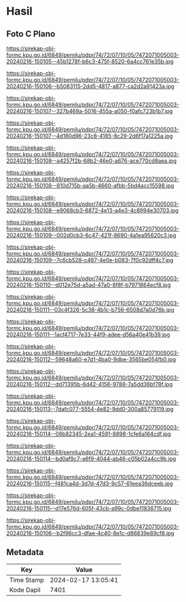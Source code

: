 # Hasil

## Foto C Plano

https://sirekap-obj-formc.kpu.go.id/6849/pemilu/pdpr/74/72/07/10/05/7472071005003-20240216-150105--45b1278f-b6c3-475f-8520-6a4cc761e35b.jpg

https://sirekap-obj-formc.kpu.go.id/6849/pemilu/pdpr/74/72/07/10/05/7472071005003-20240216-150106--b5083115-2dd5-4817-a877-ca2d2a91423a.jpg

https://sirekap-obj-formc.kpu.go.id/6849/pemilu/pdpr/74/72/07/10/05/7472071005003-20240216-150107--327b469a-5016-455a-a050-f0afc723b1b7.jpg

https://sirekap-obj-formc.kpu.go.id/6849/pemilu/pdpr/74/72/07/10/05/7472071005003-20240216-150107--4d180d96-23c8-4185-8c29-2d6f17a1225a.jpg

https://sirekap-obj-formc.kpu.go.id/6849/pemilu/pdpr/74/72/07/10/05/7472071005003-20240216-150108--a4257f2b-68b2-46e0-a676-ace770cd8aea.jpg

https://sirekap-obj-formc.kpu.go.id/6849/pemilu/pdpr/74/72/07/10/05/7472071005003-20240216-150108--810d715b-aa5b-4660-afbb-5bd4acc15598.jpg

https://sirekap-obj-formc.kpu.go.id/6849/pemilu/pdpr/74/72/07/10/05/7472071005003-20240216-150108--e9068cb3-6872-4e13-a4e3-4c8994e30703.jpg

https://sirekap-obj-formc.kpu.go.id/6849/pemilu/pdpr/74/72/07/10/05/7472071005003-20240216-150109--002d0cb3-6c47-421f-8690-4a1ea95620c3.jpg

https://sirekap-obj-formc.kpu.go.id/6849/pemilu/pdpr/74/72/07/10/05/7472071005003-20240216-150109--7c6cb528-c467-4e0e-b083-7f0c92dff4c7.jpg

https://sirekap-obj-formc.kpu.go.id/6849/pemilu/pdpr/74/72/07/10/05/7472071005003-20240216-150110--d012e75d-a5ad-47a0-8f8f-b7971864ecf8.jpg

https://sirekap-obj-formc.kpu.go.id/6849/pemilu/pdpr/74/72/07/10/05/7472071005003-20240216-150111--03c4f326-5c38-4b1c-b756-6508d7a0d76b.jpg

https://sirekap-obj-formc.kpu.go.id/6849/pemilu/pdpr/74/72/07/10/05/7472071005003-20240216-150111--1acf4717-7e33-44f9-adee-d56a40e41b39.jpg

https://sirekap-obj-formc.kpu.go.id/6849/pemilu/pdpr/74/72/07/10/05/7472071005003-20240216-150112--59648a60-e7d1-4ba0-9dbe-3565be054fb0.jpg

https://sirekap-obj-formc.kpu.go.id/6849/pemilu/pdpr/74/72/07/10/05/7472071005003-20240216-150112--dd71395b-6d42-4156-9788-7a5dd36bf78f.jpg

https://sirekap-obj-formc.kpu.go.id/6849/pemilu/pdpr/74/72/07/10/05/7472071005003-20240216-150113--7dafc077-5554-4e82-9dd0-300a85779119.jpg

https://sirekap-obj-formc.kpu.go.id/6849/pemilu/pdpr/74/72/07/10/05/7472071005003-20240216-150114--06b82345-2ea1-4591-8898-1cfe6a164cdf.jpg

https://sirekap-obj-formc.kpu.go.id/6849/pemilu/pdpr/74/72/07/10/05/7472071005003-20240216-150114--bd0af9c7-a6f9-4044-ab46-c05b02a4cc9b.jpg

https://sirekap-obj-formc.kpu.go.id/6849/pemilu/pdpr/74/72/07/10/05/7472071005003-20240216-150115--f481ca4d-3d7d-47d3-9c57-61eea36dceeb.jpg

https://sirekap-obj-formc.kpu.go.id/6849/pemilu/pdpr/74/72/07/10/05/7472071005003-20240216-150115--d17e576d-605f-43cb-a99c-0dbe11836715.jpg

https://sirekap-obj-formc.kpu.go.id/6849/pemilu/pdpr/74/72/07/10/05/7472071005003-20240216-150106--b2f96cc3-dfae-4c40-8e1c-d86839e89cf8.jpg


## Metadata

| Key        | Value               |
| ---------- | ------------------- |
| Time Stamp | 2024-02-17 13:05:41 |
| Kode Dapil | 7401                |




